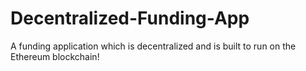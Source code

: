 # Decentralized-Funding-App
A funding application which is decentralized and is built to run on the Ethereum blockchain!
